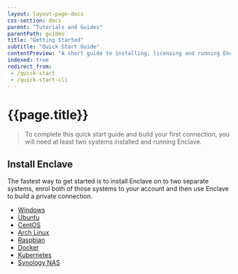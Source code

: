 ```yaml
---
layout: layout-page-docs
css-section: docs
parent: "Tutorials and Guides"
parentPath: guides
title: "Getting Started"
subtitle: "Quick Start Guide"
contentPreview: "A short guide to installing, licensing and running Enclave on Linux and Windows. Learn how to use the command line and user interface to get your first networks up and running as quickly as possible."
indexed: true
redirect_from:
 - /quick-start
 - /quick-start-cli
---
```


# {{page.title}}

> To complete this quick start guide and build your first connection, you will need at least two systems installed and running Enclave. 


## Install Enclave

The fastest way to get started is to install Enclave on to two separate systems, enrol both of those systems to your account and then use Enclave to build a private connection.

- [Windows](/handbook/install/windows)
- [Ubuntu](/handbook/install/ubuntu)
- [CentOS](/handbook/install/centos)
- [Arch Linux](/handbook/install/arch-linux)
- [Raspbian](/handbook/install/raspbian)
- [Docker](/handbook/install/docker)
- [Kubernetes](/handbook/install/kubernetes)
- [Synology NAS](/handbook/install/synology-nas)

